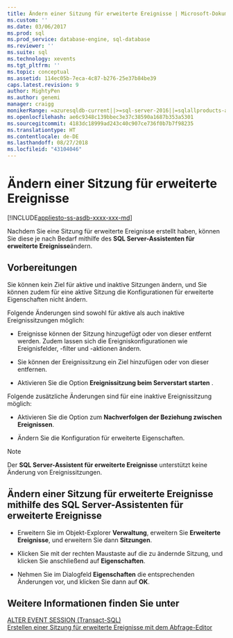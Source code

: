 ```yaml
---
title: Ändern einer Sitzung für erweiterte Ereignisse | Microsoft-Dokumentation
ms.custom: ''
ms.date: 03/06/2017
ms.prod: sql
ms.prod_service: database-engine, sql-database
ms.reviewer: ''
ms.suite: sql
ms.technology: xevents
ms.tgt_pltfrm: ''
ms.topic: conceptual
ms.assetid: 114ec05b-7eca-4c87-b276-25e37b84be39
caps.latest.revision: 9
author: MightyPen
ms.author: genemi
manager: craigg
monikerRange: =azuresqldb-current||>=sql-server-2016||=sqlallproducts-allversions||>=sql-server-linux-2017||=azuresqldb-mi-current
ms.openlocfilehash: ae6c9348c139bbec3e37c38590a1687b353a5301
ms.sourcegitcommit: 4183dc18999ad243c40c907ce736f0b7b7f98235
ms.translationtype: HT
ms.contentlocale: de-DE
ms.lasthandoff: 08/27/2018
ms.locfileid: "43104046"
---
```

# <a name="alter-an-extended-events-session"></a>Ändern einer Sitzung für erweiterte Ereignisse
[!INCLUDE[appliesto-ss-asdb-xxxx-xxx-md](../../includes/appliesto-ss-asdb-xxxx-xxx-md.md)]

  Nachdem Sie eine Sitzung für erweiterte Ereignisse erstellt haben, können Sie diese je nach Bedarf mithilfe des **SQL Server-Assistenten für erweiterte Ereignisse**ändern.  
  
## <a name="before-you-begin"></a>Vorbereitungen  
 Sie können kein Ziel für aktive und inaktive Sitzungen ändern, und Sie können zudem für eine aktive Sitzung die Konfigurationen für erweiterte Eigenschaften nicht ändern.  
  
 Folgende Änderungen sind sowohl für aktive als auch inaktive Ereignissitzungen möglich:  
  
-   Ereignisse können der Sitzung hinzugefügt oder von dieser entfernt werden. Zudem lassen sich die Ereigniskonfigurationen wie Ereignisfelder, -filter und -aktionen ändern.  
  
-   Sie können der Ereignissitzung ein Ziel hinzufügen oder von dieser entfernen.  
  
-   Aktivieren Sie die Option **Ereignissitzung beim Serverstart starten** .  
  
 Folgende zusätzliche Änderungen sind für eine inaktive Ereignissitzung möglich:  
  
-   Aktivieren Sie die Option zum **Nachverfolgen der Beziehung zwischen Ereignissen**.  
  
-   Ändern Sie die Konfiguration für erweiterte Eigenschaften.  
  
> [!NOTE]  
>  Der **SQL Server-Assistent für erweiterte Ereignisse** unterstützt keine Änderung von Ereignissitzungen.  
  
## <a name="how-to-alter-an-extended-events-session-using-the-sql-server-extended-events-wizard"></a>Ändern einer Sitzung für erweiterte Ereignisse mithilfe des SQL Server-Assistenten für erweiterte Ereignisse  
  
-   Erweitern Sie im Objekt-Explorer **Verwaltung**, erweitern Sie **Erweiterte Ereignisse**, und erweitern Sie dann **Sitzungen**.  
  
-   Klicken Sie mit der rechten Maustaste auf die zu ändernde Sitzung, und klicken Sie anschließend auf **Eigenschaften**.  
  
-   Nehmen Sie im Dialogfeld **Eigenschaften** die entsprechenden Änderungen vor, und klicken Sie dann auf **OK**.  
  
## <a name="see-also"></a>Weitere Informationen finden Sie unter  
 [ALTER EVENT SESSION &#40;Transact-SQL&#41;](../../t-sql/statements/alter-event-session-transact-sql.md)   
 [Erstellen einer Sitzung für erweiterte Ereignisse mit dem Abfrage-Editor](http://msdn.microsoft.com/library/cba0e02b-b201-4863-bf1b-9164e68e5fa8)  
  
  
